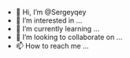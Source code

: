 - 👋 Hi, I’m @Sergeyqey
- 👀 I’m interested in ...
- 🌱 I’m currently learning ...
- 💞️ I’m looking to collaborate on ...
- 📫 How to reach me ...

<!---
Sergeyqey/Sergeyqey is a ✨ special ✨ repository because its `README.md` (this file) appears on your GitHub profile.
You can click the Preview link to take a look at your changes.
--->
